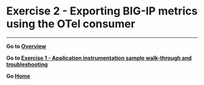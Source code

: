 
Exercise 2 - Exporting BIG-IP metrics using the OTel consumer
============================================================================

---
**Go to [Overview](overview.md)**

**Go to [Exercise 1 - Application instrumentation sample walk-through and troubleshooting](ex1.md)**

**Go [Home](https://github.com/f5businessdevelopment/bdOtelLab)**